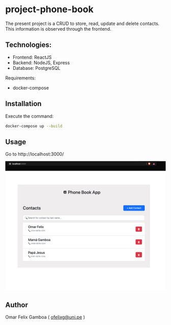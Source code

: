 # project-phone-book

The present project is a CRUD to store, read, update and delete contacts. This information is observed through the frontend.

## Technologies:
- Frontend: ReactJS
- Backend: NodeJS, Express
- Database: PostgreSQL

Requirements:
- docker-compose

## Installation

Execute the command: 

```bash
docker-compose up --build
```

## Usage

Go to http://localhost:3000/

![img.png](img.png)

## Author

Omar Felix Gamboa ( ofelixg@uni.pe )



